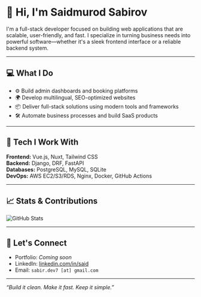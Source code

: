 # 👋 Hi, I'm Saidmurod Sabirov

I'm a full-stack developer focused on building web applications that are scalable, user-friendly, and fast. I specialize in turning business needs into powerful software—whether it's a sleek frontend interface or a reliable backend system.

---

## 💻 What I Do

- ⚙️ Build admin dashboards and booking platforms  
- 🌍 Develop multilingual, SEO-optimized websites  
- 📦 Deliver full-stack solutions using modern tools and frameworks  
- 🛠️ Automate business processes and build SaaS products

---

## 🧰 Tech I Work With

**Frontend:** Vue.js, Nuxt, Tailwind CSS  
**Backend:** Django, DRF, FastAPI  
**Databases:** PostgreSQL, MySQL, SQLite  
**DevOps:** AWS EC2/S3/RDS, Nginx, Docker, GitHub Actions

---

## 📈 Stats & Contributions

![GitHub Stats](https://github-readme-stats.vercel.app/api?username=saidmurod&show_icons=true&theme=tokyonight)

---

## 🤝 Let's Connect

- Portfolio: _Coming soon_  
- LinkedIn: [linkedin.com/in/said]([https://linkedin.com/in/saidmurod](https://www.linkedin.com/in/said-sabirov-00746b99/))  
- Email: `sabir.dev7 [at] gmail.com`

---

_“Build it clean. Make it fast. Keep it simple.”_
